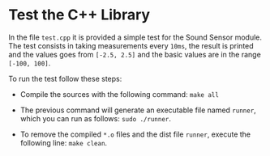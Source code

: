 # Test the C++ Library

In the file `test.cpp` it is provided a simple test for the Sound Sensor module. The test consists in taking measurements every `10ms`, the result is printed and the values goes from `[-2.5, 2.5]` and the basic values are in the range `[-100, 100]`.

To run the test follow these steps:

* Compile the sources with the following command: `make all`

* The previous command will generate an executable file named `runner`, which you can run as follows: `sudo ./runner`.

* To remove the compiled `*.o` files and the dist file `runner`, execute the following line: `make clean`.
